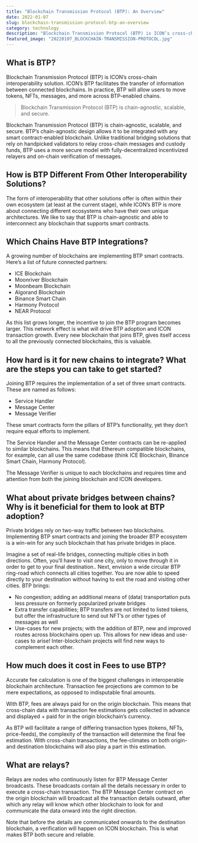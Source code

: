 ```yaml
---
title: "Blockchain Transmission Protocol (BTP): An Overview"
date: 2022-01-07
slug: blockchain-transmission-protocol-btp-an-overview
category: technology
description: "Blockchain Transmission Protocol (BTP) is ICON’s cross-chain interoperability solution. ICON’s BTP facilitates the transfer of information between connected blockchains."
featured_image: "20220107_BLOCKCHAIN-TRANSMISSION-PROTOCOL.jpg"
---
```


## What is BTP?

Blockchain Transmission Protocol (BTP) is ICON’s cross-chain interoperability solution. ICON’s BTP facilitates the transfer of information between connected blockchains. In practice, BTP will allow users to move tokens, NFTs, messages, and more across BTP-enabled chains.


> Blockchain Transmission Protocol (BTP) is chain-agnostic, scalable, and secure.

Blockchain Transmission Protocol (BTP) is chain-agnostic, scalable, and secure. BTP’s chain-agnostic design allows it to be integrated with any smart contract-enabled blockchain. Unlike traditional bridging solutions that rely on handpicked validators to relay cross-chain messages and custody funds, BTP uses a more secure model with fully-decentralized incentivized relayers and on-chain verification of messages.

## How is BTP Different From Other Interoperability Solutions?

The form of interoperability that other solutions offer is often within their own ecosystem (at least at the current stage), while ICON’s BTP is more about connecting different ecosystems who have their own unique architectures. We like to say that BTP is chain-agnostic and able to interconnect any blockchain that supports smart contracts.

## Which Chains Have BTP Integrations?

A growing number of blockchains are implementing BTP smart contracts. Here’s a list of future connected partners:

* ICE Blockchain
* Moonriver Blockchain
* Moonbeam Blockchain
* Algorand Blockchain
* Binance Smart Chain
* Harmony Protocol
* NEAR Protocol

As this list grows longer, the incentive to join the BTP program becomes larger. This network effect is what will drive BTP adoption and ICON transaction growth. Every new blockchain that joins BTP, gives itself access to all the previously connected blockchains, this is valuable.

## **How hard is it for new chains to integrate? What are the steps you can take to get started?**

Joining BTP requires the implementation of a set of three smart contracts. These are named as follows:

* Service Handler
* Message Center
* Message Verifier

These smart contracts form the pillars of BTP’s functionality, yet they don’t require equal efforts to implement.

The Service Handler and the Message Center contracts can be re-applied to similar blockchains. This means that Ethereum compatible blockchains, for example, can all use the same codebase (think ICE Blockchain, Binance Smart Chain, Harmony Protocol).

The Message Verifier is unique to each blockchains and requires time and attention from both the joining blockchain and ICON developers.

## What about private bridges between chains? Why is it beneficial for them to look at BTP adoption?

Private bridges rely on two-way traffic between two blockchains. Implementing BTP smart contracts and joining the broader BTP ecosystem is a win-win for any such blockchain that has private bridges in place.

Imagine a set of real-life bridges, connecting multiple cities in both directions. Often, you’ll have to visit one city, only to move through it in order to get to your final destination.. Next, envision a wide circular BTP ring-road which connects all cities together. You are now able to speed directly to your destination without having to exit the road and visiting other cities. BTP brings:

* No congestion; adding an additional means of (data) transportation puts less pressure on formerly popularized private bridges
* Extra transfer capabilities; BTP transfers are not limited to listed tokens, but offer the infrastructure to send out NFT’s or other types of messages as well
* Use-cases for new projects; with the addition of BTP, new and improved routes across blockchains open up. This allows for new ideas and use-cases to arise! Inter-blockchain projects will find new ways to complement each other.

## How much does it cost in Fees to use BTP?

Accurate fee calculation is one of the biggest challenges in interoperable blockchain architecture. Transaction fee projections are common to be mere expectations, as opposed to indisputable final amounts.

With BTP, fees are always paid for on the origin blockchain. This means that cross-chain data with transaction fee estimations gets collected in advance and displayed + paid for in the origin blockchain’s currency.

As BTP will facilitate a range of differing transaction types (tokens, NFTs, price-feeds), the complexity of the transaction will determine the final fee estimation. With cross-chain transactions, the fee-climates on both origin- and destination blockchains will also play a part in this estimation.

## What are relays?

Relays are nodes who continuously listen for BTP Message Center broadcasts. These broadcasts contain all the details necessary in order to execute a cross-chain transaction. The BTP Message Center contract on the origin blockchain will broadcast all the transaction details outward, after which any relay will know which other blockchain to look for and communicate the data onward into the right direction.

Note that before the details are communicated onwards to the destination blockchain, a verification will happen on ICON blockchain. This is what makes BTP both secure and reliable.


